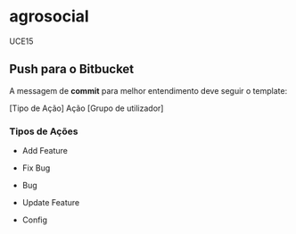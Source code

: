 agrosocial
==========
 
UCE15 

## Push para o Bitbucket  ##

A messagem de **commit** para melhor entendimento deve seguir o template:

[Tipo de Ação] Ação [Grupo de utilizador]

### Tipos de Ações ###
* Add Feature

* Fix Bug

* Bug

* Update Feature

* Config

